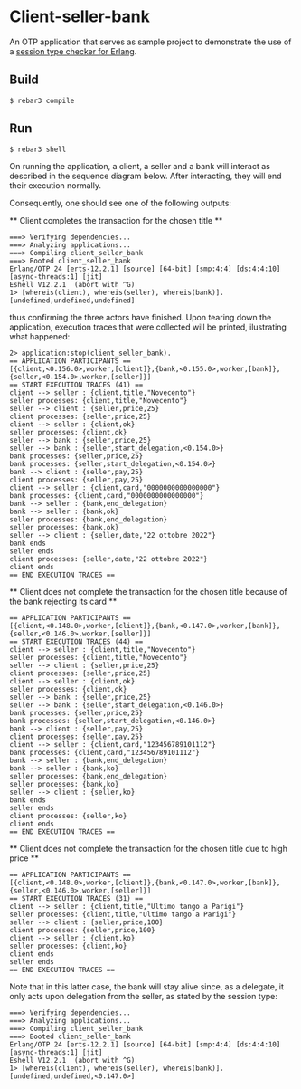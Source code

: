Client-seller-bank
=====

An OTP application that serves as sample project to demonstrate
the use of a  [session type checker for Erlang](https://github.com/lauramcastro/sessiontypechecker).

Build
-----

    $ rebar3 compile

Run
-----

    $ rebar3 shell

On running the application, a client, a seller and a bank will interact as described in the sequence diagram below.
After interacting, they will end their execution normally.

Consequently, one should see one of the following outputs:

** Client completes the transaction for the chosen title **

```
===> Verifying dependencies...
===> Analyzing applications...
===> Compiling client_seller_bank
===> Booted client_seller_bank
Erlang/OTP 24 [erts-12.2.1] [source] [64-bit] [smp:4:4] [ds:4:4:10] [async-threads:1] [jit]
Eshell V12.2.1  (abort with ^G)
1> [whereis(client), whereis(seller), whereis(bank)].
[undefined,undefined,undefined]
```

thus confirming the three actors have finished. Upon tearing down the application, execution traces
that were collected will be printed, ilustrating what happened:

```
2> application:stop(client_seller_bank).             
== APPLICATION PARTICIPANTS ==
[{client,<0.156.0>,worker,[client]},{bank,<0.155.0>,worker,[bank]},{seller,<0.154.0>,worker,[seller]}]
== START EXECUTION TRACES (41) ==
client --> seller : {client,title,"Novecento"}
seller processes: {client,title,"Novecento"}
seller --> client : {seller,price,25}
client processes: {seller,price,25}
client --> seller : {client,ok}
seller processes: {client,ok}
seller --> bank : {seller,price,25}
seller --> bank : {seller,start_delegation,<0.154.0>}
bank processes: {seller,price,25}
bank processes: {seller,start_delegation,<0.154.0>}
bank --> client : {seller,pay,25}
client processes: {seller,pay,25}
client --> seller : {client,card,"0000000000000000"}
bank processes: {client,card,"0000000000000000"}
bank --> seller : {bank,end_delegation}
bank --> seller : {bank,ok}
seller processes: {bank,end_delegation}
seller processes: {bank,ok}
seller --> client : {seller,date,"22 ottobre 2022"}
bank ends 
seller ends 
client processes: {seller,date,"22 ottobre 2022"}
client ends 
== END EXECUTION TRACES ==
```

** Client does not complete the transaction for the chosen title because of the bank rejecting its card **

```
== APPLICATION PARTICIPANTS ==
[{client,<0.148.0>,worker,[client]},{bank,<0.147.0>,worker,[bank]},{seller,<0.146.0>,worker,[seller]}]
== START EXECUTION TRACES (44) ==
client --> seller : {client,title,"Novecento"}
seller processes: {client,title,"Novecento"}
seller --> client : {seller,price,25}
client processes: {seller,price,25}
client --> seller : {client,ok}
seller processes: {client,ok}
seller --> bank : {seller,price,25}
seller --> bank : {seller,start_delegation,<0.146.0>}
bank processes: {seller,price,25}
bank processes: {seller,start_delegation,<0.146.0>}
bank --> client : {seller,pay,25}
client processes: {seller,pay,25}
client --> seller : {client,card,"123456789101112"}
bank processes: {client,card,"123456789101112"}
bank --> seller : {bank,end_delegation}
bank --> seller : {bank,ko}
seller processes: {bank,end_delegation}
seller processes: {bank,ko}
seller --> client : {seller,ko}
bank ends 
seller ends 
client processes: {seller,ko}
client ends 
== END EXECUTION TRACES ==

```

** Client does not complete the transaction for the chosen title due to high price **

```
== APPLICATION PARTICIPANTS ==
[{client,<0.148.0>,worker,[client]},{bank,<0.147.0>,worker,[bank]},{seller,<0.146.0>,worker,[seller]}]
== START EXECUTION TRACES (31) ==
client --> seller : {client,title,"Ultimo tango a Parigi"}
seller processes: {client,title,"Ultimo tango a Parigi"}
seller --> client : {seller,price,100}
client processes: {seller,price,100}
client --> seller : {client,ko}
seller processes: {client,ko}
client ends 
seller ends 
== END EXECUTION TRACES ==
```

Note that in this latter case, the bank will stay alive since, as a delegate, it only acts upon delegation from the seller, as stated by the session type:

```
===> Verifying dependencies...
===> Analyzing applications...
===> Compiling client_seller_bank
===> Booted client_seller_bank
Erlang/OTP 24 [erts-12.2.1] [source] [64-bit] [smp:4:4] [ds:4:4:10] [async-threads:1] [jit]
Eshell V12.2.1  (abort with ^G)
1> [whereis(client), whereis(seller), whereis(bank)].
[undefined,undefined,<0.147.0>]
```